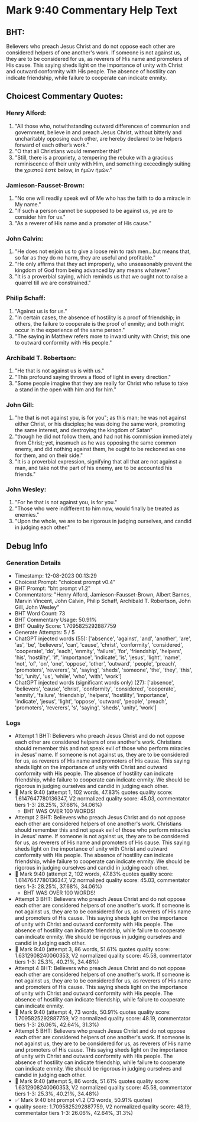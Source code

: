 # Mark 9:40 Commentary Help Text

## BHT:
Believers who preach Jesus Christ and do not oppose each other are considered helpers of one another's work. If someone is not against us, they are to be considered for us, as reverers of His name and promoters of His cause. This saying sheds light on the importance of unity with Christ and outward conformity with His people. The absence of hostility can indicate friendship, while failure to cooperate can indicate enmity.

## Choicest Commentary Quotes:
### Henry Alford:
1. "All those who, notwithstanding outward differences of communion and government, believe in and preach Jesus Christ, without bitterly and uncharitably opposing each other, are hereby declared to be helpers forward of each other’s work."
2. "O that all Christians would remember this!"
3. "Still, there is a propriety, a tempering the rebuke with a gracious reminiscence of their unity with Him, and something exceedingly suiting the χριστοῦ ἐστέ below, in ἡμῶν ἡμῶν."

### Jamieson-Fausset-Brown:
1. "No one will readily speak evil of Me who has the faith to do a miracle in My name."
2. "If such a person cannot be supposed to be against us, ye are to consider him for us."
3. "As a reverer of His name and a promoter of His cause."

### John Calvin:
1. "He does not enjoin us to give a loose rein to rash men...but means that, so far as they do no harm, they are useful and profitable."
2. "He only affirms that they act improperly, who unseasonably prevent the kingdom of God from being advanced by any means whatever."
3. "It is a proverbial saying, which reminds us that we ought not to raise a quarrel till we are constrained."

### Philip Schaff:
1. "Against us is for us." 
2. "In certain cases, the absence of hostility is a proof of friendship; in others, the failure to cooperate is the proof of enmity; and both might occur in the experience of the same person."
3. "The saying in Matthew refers more to inward unity with Christ; this one to outward conformity with His people."

### Archibald T. Robertson:
1. "He that is not against us is with us." 
2. "This profound saying throws a flood of light in every direction."
3. "Some people imagine that they are really for Christ who refuse to take a stand in the open with him and for him."

### John Gill:
1. "he that is not against you, is for you"; as this man; he was not against either Christ, or his disciples; he was doing the same work, promoting the same interest, and destroying the kingdom of Satan"
2. "though he did not follow them, and had not his commission immediately from Christ; yet, inasmuch as he was opposing the same common enemy, and did nothing against them, he ought to be reckoned as one for them, and on their side."
3. "It is a proverbial expression, signifying that all that are not against a man, and take not the part of his enemy, are to be accounted his friends."

### John Wesley:
1. "For he that is not against you, is for you." 
2. "Those who were indifferent to him now, would finally be treated as enemies."
3. "Upon the whole, we are to be rigorous in judging ourselves, and candid in judging each other."


## Debug Info
### Generation Details
- Timestamp: 12-08-2023 00:13:29
- Choicest Prompt: "choicest prompt v0.4"
- BHT Prompt: "bht prompt v1.2"
- Commentators: "Henry Alford, Jamieson-Fausset-Brown, Albert Barnes, Marvin Vincent, John Calvin, Philip Schaff, Archibald T. Robertson, John Gill, John Wesley"
- BHT Word Count: 73
- BHT Commentary Usage: 50.91%
- BHT Quality Score: 1.7095825292887759
- Generate Attempts: 5 / 5
- ChatGPT injected words (55):
	['absence', 'against', 'and', 'another', 'are', 'as', 'be', 'believers', 'can', 'cause', 'christ', 'conformity', 'considered', 'cooperate', 'do', 'each', 'enmity', 'failure', 'for', 'friendship', 'helpers', 'his', 'hostility', 'if', 'importance', 'indicate', 'is', 'jesus', 'light', 'name', 'not', 'of', 'on', 'one', 'oppose', 'other', 'outward', 'people', 'preach', 'promoters', 'reverers', 's', 'saying', 'sheds', 'someone', 'the', 'they', 'this', 'to', 'unity', 'us', 'while', 'who', 'with', 'work']
- ChatGPT injected words (significant words only) (27):
	['absence', 'believers', 'cause', 'christ', 'conformity', 'considered', 'cooperate', 'enmity', 'failure', 'friendship', 'helpers', 'hostility', 'importance', 'indicate', 'jesus', 'light', 'oppose', 'outward', 'people', 'preach', 'promoters', 'reverers', 's', 'saying', 'sheds', 'unity', 'work']

### Logs
- Attempt 1 BHT: Believers who preach Jesus Christ and do not oppose each other are considered helpers of one another's work. Christians should remember this and not speak evil of those who perform miracles in Jesus' name. If someone is not against us, they are to be considered for us, as reverers of His name and promoters of His cause. This saying sheds light on the importance of unity with Christ and outward conformity with His people. The absence of hostility can indicate friendship, while failure to cooperate can indicate enmity. We should be rigorous in judging ourselves and candid in judging each other.
- 🔄 Mark 9:40 (attempt 1, 102 words, 47.83% quotes quality score: 1.6147647780136347, V2 normalized quality score: 45.03, commentator tiers 1-3: 28.25%, 37.68%, 34.06%) 
	- BHT WAS OVER 100 WORDS!
- Attempt 2 BHT: Believers who preach Jesus Christ and do not oppose each other are considered helpers of one another's work. Christians should remember this and not speak evil of those who perform miracles in Jesus' name. If someone is not against us, they are to be considered for us, as reverers of His name and promoters of His cause. This saying sheds light on the importance of unity with Christ and outward conformity with His people. The absence of hostility can indicate friendship, while failure to cooperate can indicate enmity. We should be rigorous in judging ourselves and candid in judging each other.
- 🔄 Mark 9:40 (attempt 2, 102 words, 47.83% quotes quality score: 1.6147647780136347, V2 normalized quality score: 45.03, commentator tiers 1-3: 28.25%, 37.68%, 34.06%) 
	- BHT WAS OVER 100 WORDS!
- Attempt 3 BHT: Believers who preach Jesus Christ and do not oppose each other are considered helpers of one another's work. If someone is not against us, they are to be considered for us, as reverers of His name and promoters of His cause. This saying sheds light on the importance of unity with Christ and outward conformity with His people. The absence of hostility can indicate friendship, while failure to cooperate can indicate enmity. We should be rigorous in judging ourselves and candid in judging each other.
- 🔄 Mark 9:40 (attempt 3, 86 words, 51.61% quotes quality score: 1.6312908240060353, V2 normalized quality score: 45.58, commentator tiers 1-3: 25.3%, 40.21%, 34.48%)
- Attempt 4 BHT: Believers who preach Jesus Christ and do not oppose each other are considered helpers of one another's work. If someone is not against us, they are to be considered for us, as reverers of His name and promoters of His cause. This saying sheds light on the importance of unity with Christ and outward conformity with His people. The absence of hostility can indicate friendship, while failure to cooperate can indicate enmity.
- 🔄 Mark 9:40 (attempt 4, 73 words, 50.91% quotes quality score: 1.7095825292887759, V2 normalized quality score: 48.19, commentator tiers 1-3: 26.06%, 42.64%, 31.3%)
- Attempt 5 BHT: Believers who preach Jesus Christ and do not oppose each other are considered helpers of one another's work. If someone is not against us, they are to be considered for us, as reverers of His name and promoters of His cause. This saying sheds light on the importance of unity with Christ and outward conformity with His people. The absence of hostility can indicate friendship, while failure to cooperate can indicate enmity. We should be rigorous in judging ourselves and candid in judging each other.
- 🔄 Mark 9:40 (attempt 5, 86 words, 51.61% quotes quality score: 1.6312908240060353, V2 normalized quality score: 45.58, commentator tiers 1-3: 25.3%, 40.21%, 34.48%)
- ✅ Mark 9:40 bht prompt v1.2 (73 words, 50.91% quotes)
- quality score: 1.7095825292887759, V2 normalized quality score: 48.19, commentator tiers 1-3: 26.06%, 42.64%, 31.3%)